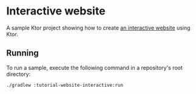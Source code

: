 # Interactive website

A sample Ktor project showing how to create [an interactive website](https://ktor.io/docs/creating-interactive-website.html) using Ktor.

## Running

To run a sample, execute the following command in a repository's root directory:
```bash
./gradlew :tutorial-website-interactive:run
```
